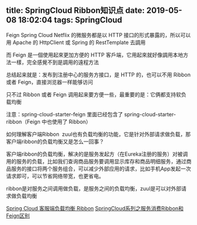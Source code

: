 title: SpringCloud Ribbon知识点
date: 2019-05-08 18:02:04
tags: SpringCloud
---

Feign
Spring Cloud Netflix 的微服务都是以 HTTP 接口的形式暴露的，所以可以用 Apache 的 HttpClient 或 Spring 的 RestTemplate 去調用

而 Feign 是一個使用起來更加方便的 HTTP 客戶端，它用起來就好像調用本地方法一樣，完全感覺不到是調用的遠程方法

总结起来就是：发布到注册中心的服务方接口，是 HTTP 的，也可以不用 Ribbon 或者 Feign，直接浏览器一样能够访问

只不过 Ribbon 或者 Feign 调用起来要方便一些，最重要的是：它俩都支持软负载均衡

注意：spring-cloud-starter-feign 里面已经包含了 spring-cloud-starter-ribbon（Feign 中也使用了 Ribbon）

如何理解客户端Ribbon 
zuul也有负载均衡的功能，它是针对外部请求做负载，那客户端ribbon的负载均衡又是怎么一回事？

客户端ribbon的负载均衡，解决的是服务发起方（在Eureka注册的服务）对被调用的服务的负载，比如我们查询商品服务要调用显示库存和商品明细服务，通过商品服务的接口将两个服务组合，可以减少外部应用的请求，比如手机App发起一次请求即可，可以节省网络带宽，也更省电。

ribbon是对服务之间调用做负载，是服务之间的负载均衡，zuul是可以对外部请求做负载均衡

[Spring Cloud 客服端负载均衡 Ribbon](https://www.cnblogs.com/liferecord/p/6893786.html)
[SpringCloud系列之服务消费Ribbon和Feign区别](https://blog.csdn.net/q_0718/article/details/80269864)
